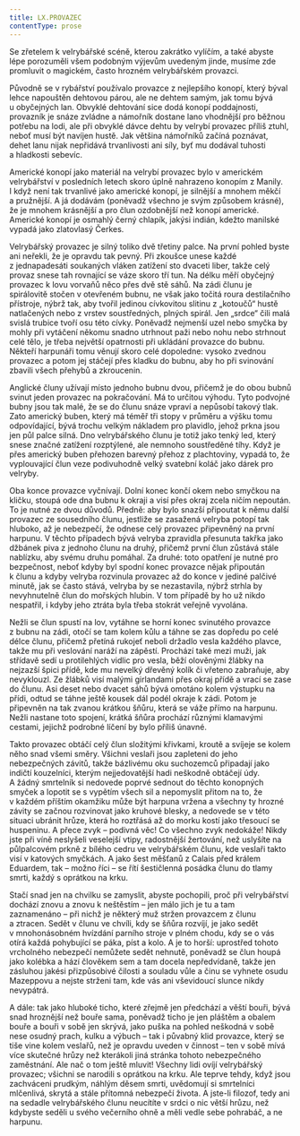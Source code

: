 ```yaml
---
title: LX.PROVAZEC
contentType: prose
---
```


  

Se zřetelem k velrybářské scéně, kterou zakrátko vylíčím, a také abyste lépe porozuměli všem podobným výjevům uvedeným jinde, musíme zde promluvit o magickém, často hrozném velrybářském provazci.

Původně se v rybářství používalo provazce z nejlepšího konopí, který býval lehce napouštěn dehtovou párou, ale ne dehtem samým, jak tomu bývá u obyčejných lan. Obvyklé dehtování sice dodá konopí poddajnosti, provazník je snáze zvládne a námořník dostane lano vhodnější pro běžnou potřebu na lodi, ale při obvyklé dávce dehtu by velrybí provazec příliš ztuhl, neboť musí být navíjen hustě. Jak většina námořníků začíná poznávat, dehet lanu nijak nepřidává trvanlivosti ani síly, byť mu dodával tuhosti a hladkosti sebevíc.

Americké konopí jako materiál na velrybí provazec bylo v americkém velrybářství v posledních letech skoro úplně nahrazeno konopím z Manily. I když není tak trvanlivé jako americké konopí, je silnější a mnohem měkčí a pružnější. A já dodávám (poněvadž všechno je svým způsobem krásné), že je mnohem krásnější a pro člun ozdobnější než konopí americké. Americké konopí je osmahlý černý chlapík, jakýsi indián, kdežto manilské vypadá jako zlatovlasý Čerkes.

Velrybářský provazec je silný toliko dvě třetiny palce. Na první pohled byste ani neřekli, že je opravdu tak pevný. Při zkoušce unese každé z jednapadesáti soukaných vláken zatížení sto dvaceti liber, takže celý provaz snese tah rovnající se váze skoro tří tun. Na délku měří obyčejný provazec k lovu vorvaňů něco přes dvě stě sáhů. Na zádi člunu je spirálovitě stočen v otevřeném bubnu, ne však jako točitá roura destilačního přístroje, nýbrž tak, aby tvořil jedinou cívkovitou slitinu z „kotoučů“ hustě natlačených nebo z vrstev soustředných, plných spirál. Jen „srdce“ čili malá svislá trubice tvoří osu této cívky. Poněvadž nejmenší uzel nebo smyčka by mohly při vytáčení někomu snadno utrhnout paži nebo nohu nebo strhnout celé tělo, je třeba největší opatrnosti při ukládání provazce do bubnu. Někteří harpunáři tomu věnují skoro celé dopoledne: vysoko zvednou provazec a potom jej stáčejí přes kladku do bubnu, aby ho při svinování zbavili všech přehybů a zkroucenin.

Anglické čluny užívají místo jednoho bubnu dvou, přičemž je do obou bubnů svinut jeden provazec na pokračování. Má to určitou výhodu. Tyto podvojné bubny jsou tak malé, že se do člunu snáze vpraví a nepůsobí takový tlak. Zato americký buben, který má téměř tři stopy v průměru a výšku tomu odpovídající, bývá trochu velkým nákladem pro plavidlo, jehož prkna jsou jen půl palce silná. Dno velrybářského člunu je totiž jako tenký led, který snese značné zatížení rozptýlené, ale nemnoho soustředěné tíhy. Když je přes americký buben přehozen barevný přehoz z plachtoviny, vypadá to, že vyplouvající člun veze podivuhodně velký svatební koláč jako dárek pro velryby.

Oba konce provazce vyčnívají. Dolní konec končí okem nebo smyčkou na kličku, stoupá ode dna bubnu k okraji a visí přes okraj zcela ničím nepoután. To je nutné ze dvou důvodů. Předně: aby bylo snazší připoutat k němu další provazec ze sousedního člunu, jestliže se zasažená velryba potopí tak hluboko, až je nebezpečí, že odnese celý provazec připevněný na první harpunu. V těchto případech bývá velryba zpravidla přesunuta takřka jako džbánek piva z jednoho člunu na druhý, přičemž první člun zůstává stále nablízku, aby svému druhu pomáhal. Za druhé: toto opatření je nutné pro bezpečnost, neboť kdyby byl spodní konec provazce nějak připoután k člunu a kdyby velryba rozvinula provazec až do konce v jediné palčivé minutě, jak se často stává, velryba by se nezastavila, nýbrž strhla by nevyhnutelně člun do mořských hlubin. V tom případě by ho už nikdo nespatřil, i kdyby jeho ztráta byla třeba stokrát veřejně vyvolána.

Nežli se člun spustí na lov, vytáhne se horní konec svinutého provazce z bubnu na zádi, otočí se tam kolem kůlu a táhne se zas dopředu po celé délce člunu, přičemž přetíná rukojeť neboli držadlo vesla každého plavce, takže mu při veslování naráží na zápěstí. Prochází také mezi muži, jak střídavě sedí u protilehlých vidlic pro vesla, běží olověnými žlábky na nejzazší špici přídě, kde mu nevelký dřevěný kolík či vřeteno zabraňuje, aby nevyklouzl. Ze žlábků visí malými girlandami přes okraj přídě a vrací se zase do člunu. Asi deset nebo dvacet sáhů bývá omotáno kolem výstupku na přídi, odtud se táhne ještě kousek dál podél okraje k zádi. Potom je připevněn na tak zvanou krátkou šňůru, která se váže přímo na harpunu. Nežli nastane toto spojení, krátká šňůra prochází různými klamavými cestami, jejichž podrobné líčení by bylo příliš únavné.

Takto provazec obtáčí celý člun složitými křivkami, kroutě a svíjeje se kolem něho snad všemi směry. Všichni veslaři jsou zapleteni do jeho nebezpečných závitů, takže bázlivému oku suchozemců připadají jako indičtí kouzelníci, kterým nejjedovatější hadi neškodně obtáčejí údy. A žádný smrtelník si nedovede poprvé sednout do těchto konopných smyček a lopotit se s vypětím všech sil a nepomyslit přitom na to, že v každém příštím okamžiku může být harpuna vržena a všechny ty hrozné závity se začnou rozvinovat jako kruhové blesky, a nedovede se v této situaci ubránit hrůze, která ho roztřásá až do morku kostí jako třesoucí se huspeninu. A přece zvyk – podivná věc! Co všechno zvyk nedokáže! Nikdy jste při víně neslyšeli veselejší vtipy, radostnější žertování, než uslyšíte na půlpalcovém prkně z bílého cedru ve velrybářském člunu, kde veslaři takto visí v katových smyčkách. A jako šest měšťanů z Calais před králem Eduardem, tak – možno říci – se řítí šestičlenná posádka člunu do tlamy smrti, každý s oprátkou na krku.

Stačí snad jen na chvilku se zamyslit, abyste pochopili, proč při velrybářství dochází znovu a znovu k neštěstím – jen málo jich je tu a tam zaznamenáno – při nichž je některý muž stržen provazcem z člunu a ztracen. Sedět v člunu ve chvíli, kdy se šňůra rozvíjí, je jako sedět v mnohonásobném hvízdání parního stroje v plném chodu, kdy se o vás otírá každá pohybující se páka, píst a kolo. A je to horší: uprostřed tohoto vrcholného nebezpečí nemůžete sedět nehnutě, poněvadž se člun houpá jako kolébka a hází člověkem sem a tam docela nepředvídaně, takže jen zásluhou jakési přizpůsobivé čilosti a souladu vůle a činu se vyhnete osudu Mazeppovu a nejste strženi tam, kde vás ani vševidoucí slunce nikdy nevypátrá.

A dále: tak jako hluboké ticho, které zřejmě jen předchází a věští bouři, bývá snad hroznější než bouře sama, poněvadž ticho je jen pláštěm a obalem bouře a bouři v sobě jen skrývá, jako puška na pohled neškodná v sobě nese osudný prach, kulku a výbuch – tak i půvabný klid provazce, který se tiše vine kolem veslařů, než je opravdu uveden v činnost – ten v sobě mívá více skutečné hrůzy než kterákoli jiná stránka tohoto nebezpečného zaměstnání. Ale nač o tom ještě mluvit! Všechny lidi ovíjí velrybářský provazec; všichni se narodili s oprátkou na krku. Ale teprve tehdy, když jsou zachváceni prudkým, náhlým děsem smrti, uvědomují si smrtelníci mlčenlivá, skrytá a stále přítomná nebezpečí života. A jste-li filozof, tedy ani na sedadle velrybářského člunu neucítíte v srdci o nic větší hrůzu, než kdybyste seděli u svého večerního ohně a měli vedle sebe pohrabáč, a ne harpunu.
